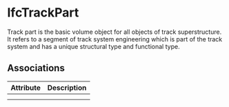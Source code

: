 IfcTrackPart
============
Track part is the basic volume object for all objects of track superstructure.
It refers to a segment of track system engineering which is part of the track
system and has a unique structural type and functional type.


Associations
------------
| Attribute   | Description   |
|-------------|---------------|
|             |               |
|             |               |

